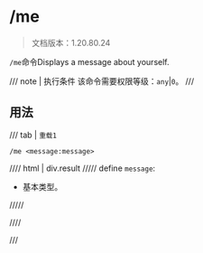 # /me

> 文档版本：1.20.80.24

`/me`命令Displays a message about yourself.

/// note | 执行条件
该命令需要权限等级：`any`|`0`。
///

## 用法

/// tab | `重载1`
```mcfunction
/me <message:message>
```

//// html | div.result
///// define
`message`: <!-- md:samp message -->

- 基本类型。


/////

////

///
